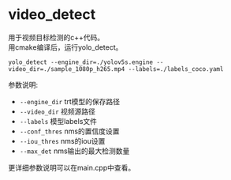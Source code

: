 # video_detect
用于视频目标检测的c++代码。  
用cmake编译后，运行yolo_detect。

```shell
yolo_detect --engine_dir=./yolov5s.engine --video_dir=./sample_1080p_h265.mp4 --labels=./labels_coco.yaml
```  

参数说明:
- ```--engine_dir``` trt模型的保存路径
- ```--video_dir``` 视频源路径
- ```--labels``` 模型labels文件
- ```--conf_thres``` nms的置信度设置
- ```--iou_thres``` nms的iou设置
- ```--max_det``` nms输出的最大检测数量

更详细参数说明可以在main.cpp中查看。
